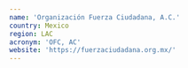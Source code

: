 ```yaml
---
name: 'Organización Fuerza Ciudadana, A.C.'
country: Mexico
region: LAC
acronym: 'OFC, AC'
website: 'https://fuerzaciudadana.org.mx/'
---
```


